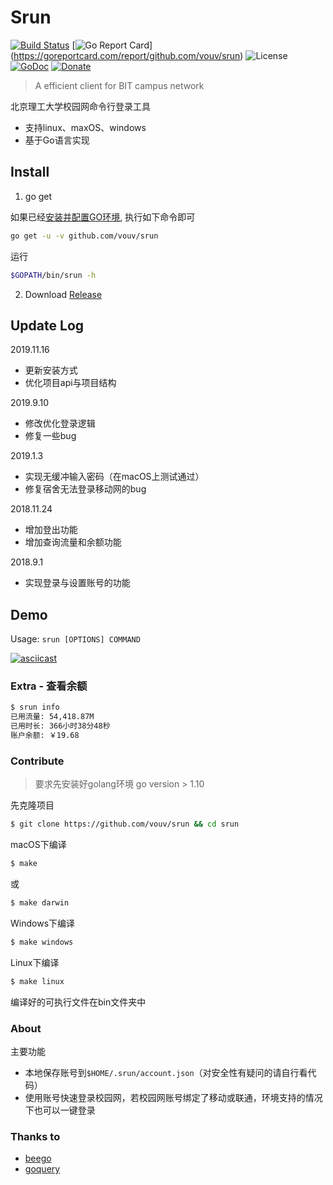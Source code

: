 # Srun

[![Build Status](https://travis-ci.org/vouv/srun.svg?branch=master)](https://travis-ci.org/vouv/srun) [![Go Report Card](https://goreportcard.com/badge/github.com/vouv/srun)] (https://goreportcard.com/report/github.com/vouv/srun) ![License](https://img.shields.io/packagist/l/doctrine/orm.svg) [![GoDoc](https://godoc.org/github.com/vouv/srun?status.svg)](https://godoc.org/github.com/vouv/srun/core) [![Donate](https://img.shields.io/badge/%24-donate-ff69b4.svg?style=flat-square)](https://github.com/vouv/donate)

> A efficient client for BIT campus network

北京理工大学校园网命令行登录工具
- 支持linux、maxOS、windows
- 基于Go语言实现

## Install

1. go get

如果已经[安装并配置GO环境](https://golang.google.cn/doc/install), 执行如下命令即可

```bash
go get -u -v github.com/vouv/srun
```

运行
```bash
$GOPATH/bin/srun -h
```

2. Download [Release](https://github.com/vouv/srun/releases/latest)

## Update Log

2019.11.16

- 更新安装方式
- 优化项目api与项目结构

2019.9.10

- 修改优化登录逻辑
- 修复一些bug

2019.1.3
- 实现无缓冲输入密码（在macOS上测试通过）
- 修复宿舍无法登录移动网的bug

2018.11.24
- 增加登出功能
- 增加查询流量和余额功能

2018.9.1
- 实现登录与设置账号的功能



## Demo



Usage: `srun [OPTIONS] COMMAND`



[![asciicast](https://asciinema.org/a/lAOfexbSHCj79vCW8BHXYYWe8.png)](https://asciinema.org/a/lAOfexbSHCj79vCW8BHXYYWe8)



### Extra - 查看余额
```bash
$ srun info
已用流量: 54,418.87M
已用时长: 366小时38分48秒
账户余额: ￥19.68
```



### Contribute

> 要求先安装好golang环境 go version > 1.10

先克隆项目

```bash
$ git clone https://github.com/vouv/srun && cd srun
```

macOS下编译

```bash
$ make
```
或
```bash
$ make darwin
```

Windows下编译
```bash
$ make windows
```

Linux下编译
```bash
$ make linux
```

编译好的可执行文件在bin文件夹中



### About

主要功能

- 本地保存账号到`$HOME/.srun/account.json`（对安全性有疑问的请自行看代码）
- 使用账号快速登录校园网，若校园网账号绑定了移动或联通，环境支持的情况下也可以一键登录



### Thanks to

- [beego](https://github.com/astaxie/beego)
- [goquery](https://github.com/PuerkitoBio/goquery)





